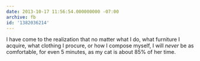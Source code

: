```yaml
---
date: 2013-10-17 11:56:54.000000000 -07:00
archive: fb
id: '1382036214'
---
```


I have come to the realization that no matter what I do, what furniture I acquire, what clothing I procure, or how I compose myself, I will *never* be as comfortable, for even 5 minutes, as my cat is about 85% of her time.
